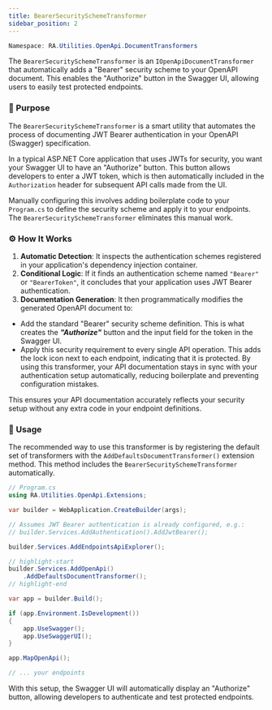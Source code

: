 ```yaml
---
title: BearerSecuritySchemeTransformer
sidebar_position: 2
---
```


```powershell
Namespace: RA.Utilities.OpenApi.DocumentTransformers
```

The `BearerSecuritySchemeTransformer` is an `IOpenApiDocumentTransformer` that automatically adds a "Bearer" security scheme to your OpenAPI document. This enables the "Authorize" button in the Swagger UI, allowing users to easily test protected endpoints.

### 🎯 Purpose

The `BearerSecuritySchemeTransformer` is a smart utility that automates the process of documenting JWT Bearer authentication in your OpenAPI (Swagger) specification.

In a typical ASP.NET Core application that uses JWTs for security, you want your Swagger UI to have an "Authorize" button.
This button allows developers to enter a JWT token, which is then automatically included in the `Authorization` header for subsequent API calls made from the UI.

Manually configuring this involves adding boilerplate code to your `Program.cs` to define the security scheme and apply it to your endpoints.
The `BearerSecuritySchemeTransformer` eliminates this manual work.

### ⚙️ How It Works

1. **Automatic Detection**: It inspects the authentication schemes registered in your application's dependency injection container.
2. **Conditional Logic**: If it finds an authentication scheme named `"Bearer"` or `"BearerToken"`, it concludes that your application uses JWT Bearer authentication.
3. **Documentation Generation**: It then programmatically modifies the generated OpenAPI document to:
  * Add the standard "Bearer" security scheme definition. This is what creates the ***"Authorize"*** button and the input field for the token in the Swagger UI.
  * Apply this security requirement to every single API operation. This adds the lock icon next to each endpoint, indicating that it is protected.
By using this transformer, your API documentation stays in sync with your authentication setup automatically, reducing boilerplate and preventing configuration mistakes.

This ensures your API documentation accurately reflects your security setup without any extra code in your endpoint definitions.

### 🚀 Usage

The recommended way to use this transformer is by registering the default set of transformers with the `AddDefaultsDocumentTransformer()` extension method.
This method includes the `BearerSecuritySchemeTransformer` automatically.

```csharp showLineNumbers
// Program.cs
using RA.Utilities.OpenApi.Extensions;

var builder = WebApplication.CreateBuilder(args);

// Assumes JWT Bearer authentication is already configured, e.g.:
// builder.Services.AddAuthentication().AddJwtBearer();

builder.Services.AddEndpointsApiExplorer();

// highlight-start
builder.Services.AddOpenApi()
    .AddDefaultsDocumentTransformer();
// highlight-end

var app = builder.Build();

if (app.Environment.IsDevelopment())
{
    app.UseSwagger();
    app.UseSwaggerUI();
}

app.MapOpenApi();

// ... your endpoints
```

With this setup, the Swagger UI will automatically display an "Authorize" button, allowing developers to authenticate and test protected endpoints.
